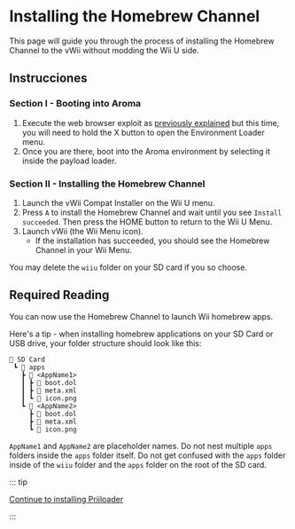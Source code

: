 # Installing the Homebrew Channel

This page will guide you through the process of installing the Homebrew Channel to the vWii without modding the Wii U side.

## Instrucciones

### Section I - Booting into Aroma

1. Execute the web browser exploit as [previously explained](wiiu-nand-dumper) but this time, you will need to hold the X button to open the Environment Loader menu.
2. Once you are there, boot into the Aroma environment by selecting it inside the payload loader.

### Section II - Installing the Homebrew Channel

1. Launch the vWii Compat Installer on the Wii U menu.
2. Press `A` to install the Homebrew Channel and wait until you see `Install succeeded`. Then press the HOME button to return to the Wii U Menu.
3. Launch vWii (the Wii Menu icon).
   - If the installation has succeeded, you should see the Homebrew Channel in your Wii Menu.

You may delete the `wiiu` folder on your SD card if you so choose.

## Required Reading

You can now use the Homebrew Channel to launch Wii homebrew apps.

Here's a tip - when installing homebrew applications on your SD Card or USB drive, your folder structure should look like this:

```
💾 SD Card
 ┗ 📁 apps
   ┣ 📁 <AppName1>
   ┃ ┣ 📄 boot.dol
   ┃ ┣ 📄 meta.xml
   ┃ ┗ 📄 icon.png
   ┗ 📁 <AppName2>
     ┣ 📄 boot.dol
     ┣ 📄 meta.xml
     ┗ 📄 icon.png
```

`AppName1` and `AppName2` are placeholder names. Do not nest multiple `apps` folders inside the `apps` folder itself.
Do not get confused with the `apps` folder inside of the `wiiu` folder and the `apps` folder on the root of the SD card.

::: tip

[Continue to installing Priiloader](priiloader)

:::

